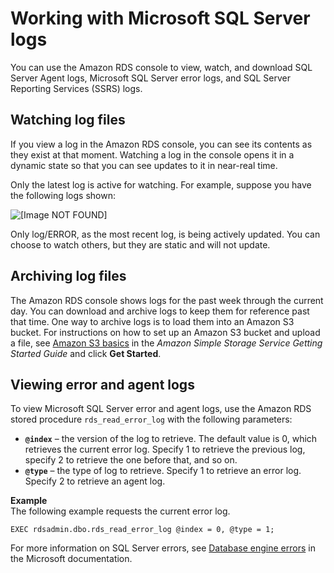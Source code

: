 # Working with Microsoft SQL Server logs<a name="Appendix.SQLServer.CommonDBATasks.Logs"></a>

You can use the Amazon RDS console to view, watch, and download SQL Server Agent logs, Microsoft SQL Server error logs, and SQL Server Reporting Services \(SSRS\) logs\.

## Watching log files<a name="Appendix.SQLServer.CommonDBATasks.Logs.Watch"></a>

If you view a log in the Amazon RDS console, you can see its contents as they exist at that moment\. Watching a log in the console opens it in a dynamic state so that you can see updates to it in near\-real time\.

Only the latest log is active for watching\. For example, suppose you have the following logs shown:

![\[Image NOT FOUND\]](http://docs.aws.amazon.com/AmazonRDS/latest/UserGuide/images/logs.png)

Only log/ERROR, as the most recent log, is being actively updated\. You can choose to watch others, but they are static and will not update\.

## Archiving log files<a name="Appendix.SQLServer.CommonDBATasks.Logs.Archive"></a>

The Amazon RDS console shows logs for the past week through the current day\. You can download and archive logs to keep them for reference past that time\. One way to archive logs is to load them into an Amazon S3 bucket\. For instructions on how to set up an Amazon S3 bucket and upload a file, see [Amazon S3 basics](https://docs.aws.amazon.com/AmazonS3/latest/gsg/AmazonS3Basics.html) in the *Amazon Simple Storage Service Getting Started Guide* and click **Get Started**\. 

## Viewing error and agent logs<a name="Appendix.SQLServer.CommonDBATasks.Logs.SP"></a>

To view Microsoft SQL Server error and agent logs, use the Amazon RDS stored procedure `rds_read_error_log` with the following parameters: 
+ **`@index`** – the version of the log to retrieve\. The default value is 0, which retrieves the current error log\. Specify 1 to retrieve the previous log, specify 2 to retrieve the one before that, and so on\. 
+ **`@type`** – the type of log to retrieve\. Specify 1 to retrieve an error log\. Specify 2 to retrieve an agent log\. 

**Example**  
The following example requests the current error log\.  

```
EXEC rdsadmin.dbo.rds_read_error_log @index = 0, @type = 1;
```

For more information on SQL Server errors, see [Database engine errors](https://docs.microsoft.com/en-us/sql/relational-databases/errors-events/database-engine-events-and-errors) in the Microsoft documentation\.